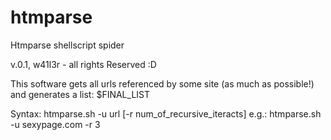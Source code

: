 # htmparse
Htmparse shellscript spider

 v.0.1, w41l3r - all rights Reserved :D

 This software gets all urls referenced by some site
 (as much as possible!) and generates a list: $FINAL_LIST


 Syntax: htmparse.sh -u url [-r num_of_recursive_iteracts]
  e.g.: htmparse.sh -u sexypage.com -r 3

